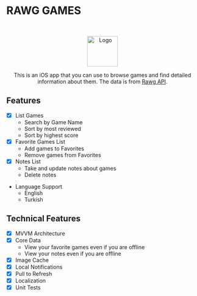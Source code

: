 # RAWG GAMES
<br />
<p align="center">
  <a href="https://github.com/alexanderritik/Best-README-Template">
    <img src="logo.jpeg" alt="Logo" width="80" height="80">
  </a>
  <p align="center">
    This is an iOS app that you can use to browse games and find detailed information about them. The data is from <a href="https://rawg.io/">Rawg API</a>.
  </p>
</p>

## Features

- [x] List Games
  - Search by Game Name
  - Sort by most reviewed
  - Sort by highest score
- [x] Favorite Games List
  - Add games to Favorites
  - Remove games from Favorites
- [x] Notes List
  - Take and update notes about games
  - Delete notes
- Language Support
  - English
  - Turkish
  
## Technical Features
- [x] MVVM Architecture
- [x] Core Data
  - View your favorite games even if you are offline
  - View your notes even if you are offline
- [x] Image Cache
- [x] Local Notifications
- [x] Pull to Refresh
- [x] Localization
- [x] Unit Tests
